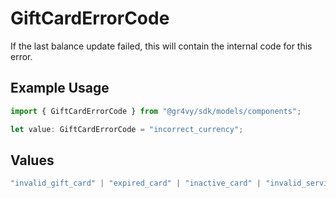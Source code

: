 # GiftCardErrorCode

If the last balance update failed, this will contain the internal code for this error.

## Example Usage

```typescript
import { GiftCardErrorCode } from "@gr4vy/sdk/models/components";

let value: GiftCardErrorCode = "incorrect_currency";
```

## Values

```typescript
"invalid_gift_card" | "expired_card" | "inactive_card" | "invalid_service_credentials" | "invalid_amount" | "incorrect_currency" | "insufficient_funds" | "invalid_service_configuration" | "operation_canceled" | "service_error" | "service_network_error" | "unknown_error"
```